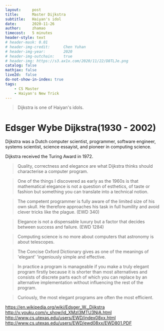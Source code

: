 ```yaml
---
layout:     post
title:      Master Dijkstra
subtitle:   Haiyan's idol
date:       2020-11-26
author:     zhamao
timecost:   5 minutes
header-style: text
# header-mask: 0.01
# header-img-credit:      Chen Yuhan
# header-img-year:        2020
# header-img-outchain:    true
# header-img: https://s3.ax1x.com/2020/11/22/D8TLJe.png
catalog: false
mathjax: false
live2d:  false
do-not-show-in-index: true
tags:
    - CS Master
    - Haiyan's New Trick
---
```


> Dijkstra is one of Haiyan's idols.

# Edsger Wybe Dijkstra(1930 - 2002)

Dijkstra was a Dutch computer scientist, programmer, software engineer, systems scientist, science essayist, and pioneer in computing science.

Dijkstra received the Turing Award in 1972.

> Quality, correctness and elegance are what Dijkstra thinks should characterise a computer program.

> One of the things I discovered as early as the 1960s is that mathematical elegance is not a question of esthetics, of taste  or fashion but something you can translate into a technical notion.

> The competent programmer is fully aware of the limited size of his own skull. He therefore approaches his task in full humility and avoid clever tricks like the plague. (EWD 340)

> Elegance is not a dispensable luxury but a factor that decides between success and failure. (EWD 1284)

> Computing science is no more about computers that astronomy is about telescopes.

> The Concise Oxford Dictionary gives as one of the meanings of 'elegant' 'ingeniously simple and effective.

> In practice a program is manageable if you make a truly elegant program firstly because it is shorter than most alternatives and consists of discrete parts each of which you can replace by an alternative implementation without influencing the rest of the program.

> Curiously, the most elegant programs are often the most efficient.

<https://en.wikipedia.org/wiki/Edsger_W._Dijkstra>
<http://v.youku.com/v_show/id_XMzI3MTU3NjA.html>
<http://www.cs.utexas.edu/users/EWD/index08xx.html>
<http://www.cs.utexas.edu/users/EWD/ewd08xx/EWD801.PDF>